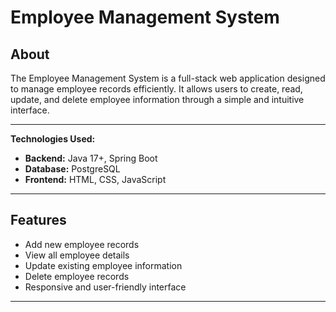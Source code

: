 # Employee Management System

## About
The Employee Management System is a full-stack web application designed to manage employee records efficiently. It allows users to create, read, update, and delete employee information through a simple and intuitive interface.

---
**Technologies Used:**  
- **Backend:** Java 17+, Spring Boot  
- **Database:** PostgreSQL  
- **Frontend:** HTML, CSS, JavaScript  

---
## Features
- Add new employee records
- View all employee details
- Update existing employee information
- Delete employee records
- Responsive and user-friendly interface

- ---
